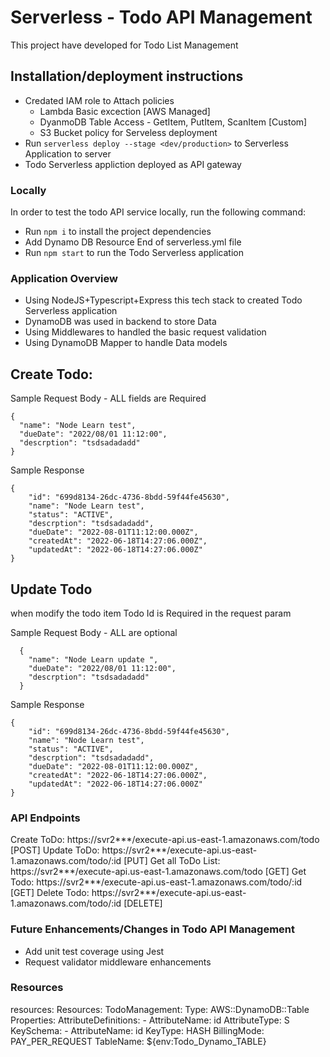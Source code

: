 # Serverless - Todo API Management

This project have developed for Todo List Management

## Installation/deployment instructions

- Credated IAM role to Attach policies
    - Lambda Basic excection [AWS Managed]
    - DyanmoDB Table Access - GetItem, PutItem, ScanItem [Custom]
    - S3 Bucket policy for Serveless deployment
- Run `serverless deploy --stage <dev/production>` to Serverless Application to server
- Todo Serverless appliction deployed as API gateway

### Locally

In order to test the todo API  service locally, run the following command:

-  Run `npm i` to install the project dependencies
-  Add Dynamo DB Resource End of serverless.yml file
-  Run `npm start` to run the Todo Serverless application


### Application Overview

- Using NodeJS+Typescript+Express this tech stack to created Todo Serverless application
- DynamoDB was used in backend to store Data
- Using Middlewares to handled  the basic request validation
- Using DynamoDB Mapper to handle Data models

## Create Todo:
  Sample Request Body - ALL fields are Required

  ```
  {
    "name": "Node Learn test",
    "dueDate": "2022/08/01 11:12:00",
    "descrption": "tsdsadadadd"
  }
  ``` 

Sample Response 

```
{
    "id": "699d8134-26dc-4736-8bdd-59f44fe45630",
    "name": "Node Learn test",
    "status": "ACTIVE",
    "descrption": "tsdsadadadd",
    "dueDate": "2022-08-01T11:12:00.000Z",
    "createdAt": "2022-06-18T14:27:06.000Z",
    "updatedAt": "2022-06-18T14:27:06.000Z"
}

```

## Update Todo

when modify the todo item Todo Id is Required in the request param

Sample Request Body -  ALL are optional 

```
  {
    "name": "Node Learn update ",
    "dueDate": "2022/08/01 11:12:00",
    "descrption": "tsdsadadadd"
  }
```

Sample Response 

```
{
    "id": "699d8134-26dc-4736-8bdd-59f44fe45630",
    "name": "Node Learn test",
    "status": "ACTIVE",
    "descrption": "tsdsadadadd",
    "dueDate": "2022-08-01T11:12:00.000Z",
    "createdAt": "2022-06-18T14:27:06.000Z",
    "updatedAt": "2022-06-18T14:27:06.000Z"
}

```
### API Endpoints
  Create ToDo: https://svr2***/execute-api.us-east-1.amazonaws.com/todo [POST]
  Update ToDo: https://svr2***/execute-api.us-east-1.amazonaws.com/todo/:id [PUT]
  Get all ToDo List: https://svr2***/execute-api.us-east-1.amazonaws.com/todo [GET]
  Get Todo: https://svr2***/execute-api.us-east-1.amazonaws.com/todo/:id  [GET]
  Delete Todo: https://svr2***/execute-api.us-east-1.amazonaws.com/todo/:id [DELETE]


### Future Enhancements/Changes in Todo API Management

- Add unit test coverage using Jest
- Request validator middleware enhancements


### Resources
resources:
  Resources:
    TodoManagement:
      Type: AWS::DynamoDB::Table
      Properties:
        AttributeDefinitions:
          - AttributeName: id
            AttributeType: S
        KeySchema:
          - AttributeName: id
            KeyType: HASH
        BillingMode: PAY_PER_REQUEST
        TableName: ${env:Todo_Dynamo_TABLE} 